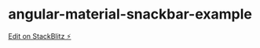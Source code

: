 # angular-material-snackbar-example

[Edit on StackBlitz ⚡️](https://stackblitz.com/edit/angular-material-snackbar-example)